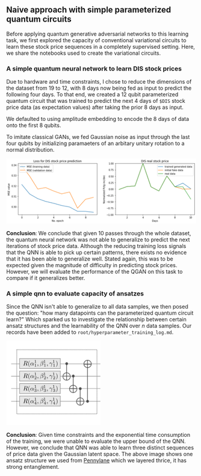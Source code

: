 ## Naive approach with simple parameterized quantum circuits
Before applying quantum generative adversarial networks to this learning task, we first explored the capacity of conventional variational circuits to learn these stock price sequences in a completely supervised setting. Here, we share the notebooks used to create the variational circuits. 

### A simple quantum neural network to learn DIS stock prices
Due to hardware and time constraints, I chose to reduce the dimensions of the dataset from 19 to 12, with 8 days now being fed as input to predict the following four days. To that end, we created a 12 qubit parameterized quantum circuit that was trained to predict the next 4 days of `$DIS` stock price data (as expectation values) after taking the prior 8 days as input. 

We defaulted to using amplitude embedding to encode the 8 days of data onto the first 8 qubits. 

To imitate classical GANs, we fed Gaussian noise as input through the last four qubits by initializing paramaeters of an arbitary unitary rotation to a normal distribution.

<img src="../images/qnn_result.png" width="750"/>

**Conclusion**: We conclude that given 10 passes through the whole dataset, the quantum neural network was not able to generalize to predict the next iterations of stock price data. Although the reducing training loss signals that the QNN is able to pick up certain patterns, there exists no evidence that it has been able to generalize well. Stated again, this was to be expected given the magnitude of difficulty in predicting stock prices. However, we will evaluate the performance of the QGAN on this task to compare if it generalizes better.

### A simple qnn to evaluate capacity of ansatzes
Since the QNN isn't able to generalize to all data samples, we then posed the question: "how many datapoints can the parameterized quantum circuit learn?" Which sparked us to investigate the relationship between certain ansatz structures and the learnability of the QNN over _n_ data samples. Our records have been added to `root/hyperparameter_training_log.md`.

<img src="../images/layer_sec.png" width="250"/>

**Conclusion**: Given time constraints and the exponential time consumption of the training, we were unable to evaluate the upper bound of the QNN. However, we conclude that QNN was able to learn three distinct sequences of price data given the Gaussian latent space. The above image shows one ansatz structure we used from [Pennylane](https://pennylane.ai/) which we layered thrice, it has strong entanglement.
